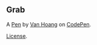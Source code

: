 Grab
----


A [Pen](https://codepen.io/vhoang42/pen/OZyzqz) by [Van Hoang](https://codepen.io/vhoang42) on [CodePen](https://codepen.io).

[License](https://codepen.io/vhoang42/pen/OZyzqz/license).